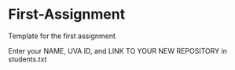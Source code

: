 # First-Assignment
Template for the first assignment

Enter your NAME, UVA ID, and  LINK TO YOUR NEW REPOSITORY in students.txt
